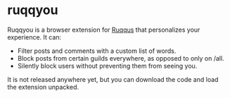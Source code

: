 # ruqqyou
Ruqqyou is a browser extension for [Ruqqus](https://github.com/ruqqus/ruqqus) that personalizes your experience. It can:

* Filter posts and comments with a custom list of words.
* Block posts from certain guilds everywhere, as opposed to only on /all.
* Silently block users without preventing them from seeing you.

It is not released anywhere yet, but you can download the code and load the extension unpacked.
